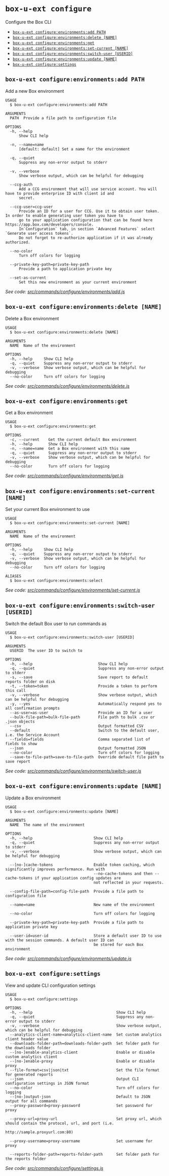 `box-u-ext configure`
=====================

Configure the Box CLI

* [`box-u-ext configure:environments:add PATH`](#box-u-ext-configureenvironmentsadd-path)
* [`box-u-ext configure:environments:delete [NAME]`](#box-u-ext-configureenvironmentsdelete-name)
* [`box-u-ext configure:environments:get`](#box-u-ext-configureenvironmentsget)
* [`box-u-ext configure:environments:set-current [NAME]`](#box-u-ext-configureenvironmentsset-current-name)
* [`box-u-ext configure:environments:switch-user [USERID]`](#box-u-ext-configureenvironmentsswitch-user-userid)
* [`box-u-ext configure:environments:update [NAME]`](#box-u-ext-configureenvironmentsupdate-name)
* [`box-u-ext configure:settings`](#box-u-ext-configuresettings)

## `box-u-ext configure:environments:add PATH`

Add a new Box environment

```
USAGE
  $ box-u-ext configure:environments:add PATH

ARGUMENTS
  PATH  Provide a file path to configuration file

OPTIONS
  -h, --help
      Show CLI help

  -n, --name=name
      [default: default] Set a name for the environment

  -q, --quiet
      Suppress any non-error output to stderr

  -v, --verbose
      Show verbose output, which can be helpful for debugging

  --ccg-auth
      Add a CCG environment that will use service account. You will have to provide enterprise ID with client id and 
      secret.

  --ccg-user=ccg-user
      Provide an ID for a user for CCG. Use it to obtain user token. In order to enable generating user token you have to 
      go to your application configuration that can be found here https://app.box.com/developers/console.
      In`Configuration` tab, in section `Advanced Features` select `Generate user access tokens`. 
      Do not forget to re-authorize application if it was already authorized.

  --no-color
      Turn off colors for logging

  --private-key-path=private-key-path
      Provide a path to application private key

  --set-as-current
      Set this new environment as your current environment
```

_See code: [src/commands/configure/environments/add.js](https://github.com/vsunday/boxcli-ext/blob/v0.0.5/src/commands/configure/environments/add.js)_

## `box-u-ext configure:environments:delete [NAME]`

Delete a Box environment

```
USAGE
  $ box-u-ext configure:environments:delete [NAME]

ARGUMENTS
  NAME  Name of the environment

OPTIONS
  -h, --help     Show CLI help
  -q, --quiet    Suppress any non-error output to stderr
  -v, --verbose  Show verbose output, which can be helpful for debugging
  --no-color     Turn off colors for logging
```

_See code: [src/commands/configure/environments/delete.js](https://github.com/vsunday/boxcli-ext/blob/v0.0.5/src/commands/configure/environments/delete.js)_

## `box-u-ext configure:environments:get`

Get a Box environment

```
USAGE
  $ box-u-ext configure:environments:get

OPTIONS
  -c, --current    Get the current default Box environment
  -h, --help       Show CLI help
  -n, --name=name  Get a Box environment with this name
  -q, --quiet      Suppress any non-error output to stderr
  -v, --verbose    Show verbose output, which can be helpful for debugging
  --no-color       Turn off colors for logging
```

_See code: [src/commands/configure/environments/get.js](https://github.com/vsunday/boxcli-ext/blob/v0.0.5/src/commands/configure/environments/get.js)_

## `box-u-ext configure:environments:set-current [NAME]`

Set your current Box environment to use

```
USAGE
  $ box-u-ext configure:environments:set-current [NAME]

ARGUMENTS
  NAME  Name of the environment

OPTIONS
  -h, --help     Show CLI help
  -q, --quiet    Suppress any non-error output to stderr
  -v, --verbose  Show verbose output, which can be helpful for debugging
  --no-color     Turn off colors for logging

ALIASES
  $ box-u-ext configure:environments:select
```

_See code: [src/commands/configure/environments/set-current.js](https://github.com/vsunday/boxcli-ext/blob/v0.0.5/src/commands/configure/environments/set-current.js)_

## `box-u-ext configure:environments:switch-user [USERID]`

Switch the default Box user to run commands as

```
USAGE
  $ box-u-ext configure:environments:switch-user [USERID]

ARGUMENTS
  USERID  The user ID to switch to

OPTIONS
  -h, --help                             Show CLI help
  -q, --quiet                            Suppress any non-error output to stderr
  -s, --save                             Save report to default reports folder on disk
  -t, --token=token                      Provide a token to perform this call
  -v, --verbose                          Show verbose output, which can be helpful for debugging
  -y, --yes                              Automatically respond yes to all confirmation prompts
  --as-user=as-user                      Provide an ID for a user
  --bulk-file-path=bulk-file-path        File path to bulk .csv or .json objects
  --csv                                  Output formatted CSV
  --default                              Switch to the default user, i.e. the Service Account
  --fields=fields                        Comma separated list of fields to show
  --json                                 Output formatted JSON
  --no-color                             Turn off colors for logging
  --save-to-file-path=save-to-file-path  Override default file path to save report
```

_See code: [src/commands/configure/environments/switch-user.js](https://github.com/vsunday/boxcli-ext/blob/v0.0.5/src/commands/configure/environments/switch-user.js)_

## `box-u-ext configure:environments:update [NAME]`

Update a Box environment

```
USAGE
  $ box-u-ext configure:environments:update [NAME]

ARGUMENTS
  NAME  The name of the environment

OPTIONS
  -h, --help                           Show CLI help
  -q, --quiet                          Suppress any non-error output to stderr
  -v, --verbose                        Show verbose output, which can be helpful for debugging

  --[no-]cache-tokens                  Enable token caching, which significantly improves performance. Run with
                                       --no-cache-tokens and then --cache-tokens if your application config updates are
                                       not reflected in your requests.

  --config-file-path=config-file-path  Provide a file path to configuration file

  --name=name                          New name of the environment

  --no-color                           Turn off colors for logging

  --private-key-path=private-key-path  Provide a file path to application private key

  --user-id=user-id                    Store a default user ID to use with the session commands. A default user ID can
                                       be stored for each Box environment
```

_See code: [src/commands/configure/environments/update.js](https://github.com/vsunday/boxcli-ext/blob/v0.0.5/src/commands/configure/environments/update.js)_

## `box-u-ext configure:settings`

View and update CLI configuration settings

```
USAGE
  $ box-u-ext configure:settings

OPTIONS
  -h, --help                                     Show CLI help
  -q, --quiet                                    Suppress any non-error output to stderr
  -v, --verbose                                  Show verbose output, which can be helpful for debugging
  --analytics-client-name=analytics-client-name  Set custom analytics client header value
  --downloads-folder-path=downloads-folder-path  Set folder path for the downloads folder
  --[no-]enable-analytics-client                 Enable or disable custom analytics client
  --[no-]enable-proxy                            Enable or disable proxy
  --file-format=csv|json|txt                     Set the file format for generated reports
  --json                                         Output CLI configuration settings in JSON format
  --no-color                                     Turn off colors for logging
  --[no-]output-json                             Default to JSON output for all commands
  --proxy-password=proxy-password                Set password for proxy

  --proxy-url=proxy-url                          Set proxy url, which should contain the protocol, url, and port (i.e.
                                                 http://sample.proxyurl.com:80)

  --proxy-username=proxy-username                Set username for proxy

  --reports-folder-path=reports-folder-path      Set folder path for the reports folder
```

_See code: [src/commands/configure/settings.js](https://github.com/vsunday/boxcli-ext/blob/v0.0.5/src/commands/configure/settings.js)_
